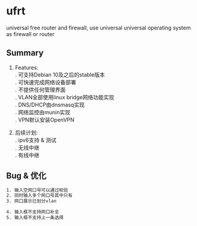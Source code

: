 # ufrt

universal free router and firewall, use universal universal operating system as firewall or router

## Summary

1. Features:  
    . 可支持Debian 10及之后的stable版本  
    . 可快速完成网络设备部署  
    . 不提供任何管理界面  
    . VLAN全部使用linux bridge网络功能实现  
    . DNS/DHCP由dnsmasq实现  
    . 网络监控由munin实现  
    . VPN默认安装OpenVPN  

2. 后续计划:  
    . ipv6支持 & 测试  
    . 无线中继  
    . 有线中继  

## Bug & 优化

```bash
1. 输入空网口号可以通过校验
2. 同时输入多个网口号其中只有
3. 网口展示已划分vlan

4. 输入框不支持网口补全
5. 输入框不支持上一条选择

```
